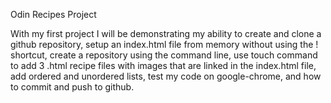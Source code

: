 Odin Recipes Project

With my first project I will be demonstrating my ability to create and clone a github repository, setup an index.html file from memory without using the ! shortcut, create a repository using the command line, use touch command to add 3 .html recipe files with images that are linked in the index.html file, add ordered and unordered lists, test my code on google-chrome, and how to commit and push to github.
